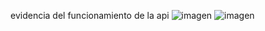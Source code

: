 evidencia del funcionamiento de la api
![imagen](https://github.com/user-attachments/assets/6d35f5b5-3458-4896-8832-d82bbf8e2e75)
![imagen](https://github.com/user-attachments/assets/7524f332-e630-41ac-9697-d11ed5eb72c0)
